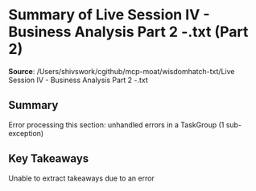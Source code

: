 # Summary of Live Session IV - Business Analysis Part 2 -.txt (Part 2)

**Source**: /Users/shivswork/cgithub/mcp-moat/wisdomhatch-txt/Live Session IV - Business Analysis Part 2 -.txt

## Summary
Error processing this section: unhandled errors in a TaskGroup (1 sub-exception)

## Key Takeaways
Unable to extract takeaways due to an error
